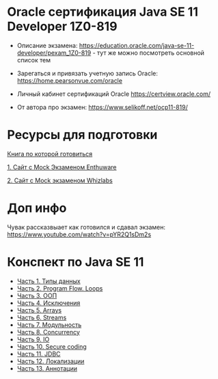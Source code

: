# Oracle сертификация Java SE 11 Developer 1Z0-819


 - Описание экзамена:
https://education.oracle.com/java-se-11-developer/pexam_1Z0-819 - 
тут же можно посмотреть основной список тем

 - Зарегаться и привязать учетную запись Oracle:
https://home.pearsonvue.com/oracle

 - Личный кабинет сертификаций Oracle
https://certview.oracle.com/

 - От автора про экзамен: https://www.selikoff.net/ocp11-819/

# Ресурсы для подготовки
[Книга по которой готовиться](https://www.wiley.com/en-us/OCP+Oracle+Certified+Professional+Java+SE+11+Programmer+II+Study+Guide%3A+Exam+1Z0+816+and+Exam+1Z0+817-p-9781119617587)

[1. Сайт с Mock Экзаменом Enthuware](https://enthuware.com/)

[2. Сайт с Mock экзаменом Whizlabs](https://www.whizlabs.com/learn/course/ocpjd-java-se-11-developer-1z0-819/353)

# Доп инфо
Чувак рассказвыает как готовился и сдавал экзамен:
https://www.youtube.com/watch?v=pYR2Q1sDm2s

# Конспект по Java SE 11
 - [Часть 1. Типы данных](study_notes/ch_1_DataTypes.md)
 - [Часть 2. Program Flow. Loops](study_notes/ch_2_Program_flow.md)
 - [Часть 3. ООП](study_notes/ch_3_Oop.md)
 - [Часть 4. Исключения](study_notes/ch_4_Exceptions.md)
 - [Часть 5. Arrays](study_notes/ch_5_Arrays.md)
 - [Часть 6. Streams](study_notes/ch_6_Streams.md)
 - [Часть 7. Модульность](study_notes/ch_7_Modularity.md)
 - [Часть 8. Concurrency](study_notes/ch_8_Concurrency.md)
 - [Часть 9. IO](study_notes/ch_9_IO.md)
 - [Часть 10. Secure coding](study_notes/ch_10_Secure_coding.md)
 - [Часть 11. JDBC](study_notes/ch_11_JDBC.md)
 - [Часть 12. Локализации](study_notes/ch_12_Localization.md)
 - [Часть 13. Аннотации](study_notes/ch_13_Annotations.md)